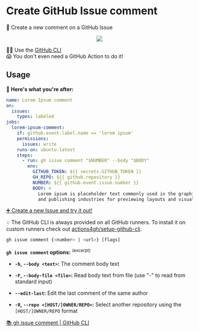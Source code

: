 # Create GitHub Issue comment

💬 Create a new comment on a GitHub Issue

<p align=center>
  <img src="https://i.imgur.com/ZFJpji1.png">
</p>

👨‍💻 Use the [GitHub CLI](https://cli.github.com/) \
😱 You don't even need a GitHub Action to do it!

## Usage

**🚀 Here's what you're after:**

```yml
name: Lorem Ipsum comment
on:
  issues:
    types: labeled
jobs:
  lorem-ipsum-comment:
    if: github.event.label.name == 'lorem ipsum'
    permissions:
      issues: write
    runs-on: ubuntu-latest
    steps:
      - run: gh issue comment "$NUMBER" --body "$BODY"
        env:
          GITHUB_TOKEN: ${{ secrets.GITHUB_TOKEN }}
          GH_REPO: ${{ github.repository }}
          NUMBER: ${{ github.event.issue.number }}
          BODY: >
            Lorem ipsum is placeholder text commonly used in the graphic, print,
            and publishing industries for previewing layouts and visual mockups.
```

[➕ Create a new Issue and try it out!](https://github.com/actions4gh/create-issue-comment/issues/new?assignees=&labels=lorem+ipsum&projects=&template=try-it.yml&title=Try+it%21)

💡 The GitHub CLI is always provided on all GitHub runners. To install it on
custom runners check out [actions4gh/setup-github-cli].

```sh
gh issue comment {<number> | <url>} [flags]
```

**`gh issue comment` options:** <sup>(excerpt)</sup>

- **`-b`, `--body <text>`:** The comment body text

- **`-F`, `--body-file <file>`:** Read body text from file (use "-" to read from
  standard input)

- **`--edit-last`:** Edit the last comment of the same author

- **`-R`, `--repo <[HOST/]OWNER/REPO>`:** Select another repository using the
  `[HOST/]OWNER/REPO` format

[📚 gh issue comment | GitHub CLI](https://cli.github.com/manual/gh_issue_comment)

<!-- prettier-ignore-start -->
[actions4gh/update-issue-comment]: https://github.com/actions4gh/update-issue-comment#readme
[actions4gh/setup-github-cli]: https://github.com/actions4gh/setup-github-cli#readme
<!-- prettier-ignore-end -->
